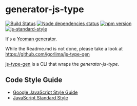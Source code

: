 generator-js-type
==========================
[![Build Status](https://travis-ci.org/igorlima/generator-js-type.png)](https://travis-ci.org/igorlima/generator-js-type) [![Node dependencies status](https://david-dm.org/igorlima/generator-js-type.png)](https://david-dm.org/igorlima/generator-js-type) [![npm version](https://badge.fury.io/js/generator-js-type.svg)](http://badge.fury.io/js/generator-js-type) [![js-standard-style](https://img.shields.io/badge/code%20style-standard-brightgreen.svg?style=flat)](https://github.com/feross/standard)


It's a [Yeoman generator](http://yeoman.io/authoring/index.html).

While the Readme.md is not done, please take a look at https://github.com/igorlima/js-type-gen

[js-type-gen](https://github.com/igorlima/js-type-gen) is a CLI that wraps the *generator-js-type*.

## Code Style Guide

- [Google JavaScript Style Guide](https://google.github.io/styleguide/javascriptguide.xml)
- [JavaScript Standard Style](http://standardjs.com/)
